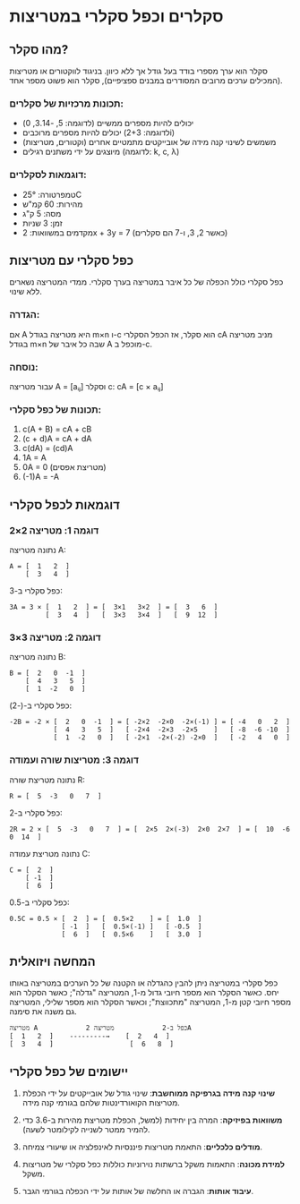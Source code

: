 # סקלרים וכפל סקלרי במטריצות

## מהו סקלר?

סקלר הוא ערך מספרי בודד בעל גודל אך ללא כיוון. בניגוד לווקטורים או מטריצות (המכילים ערכים מרובים המסודרים במבנים ספציפיים), סקלר הוא פשוט מספר אחד.

### תכונות מרכזיות של סקלרים:
- יכולים להיות מספרים ממשיים (לדוגמה: 5, -3.14, 0)
- יכולים להיות מספרים מרוכבים (לדוגמה: 2+3i)
- משמשים לשינוי קנה מידה של אובייקטים מתמטיים אחרים (וקטורים, מטריצות)
- מיוצגים על ידי משתנים רגילים (לדוגמה: k, c, λ)

### דוגמאות לסקלרים:
- טמפרטורה: 25°C
- מהירות: 60 קמ"ש
- מסה: 5 ק"ג
- זמן: 3 שניות
- מקדמים במשוואות: 2x + 3y = 7 (כאשר 2, 3, ו-7 הם סקלרים)

## כפל סקלרי עם מטריצות

כפל סקלרי כולל הכפלה של כל איבר במטריצה בערך סקלרי. ממדי המטריצה נשארים ללא שינוי.

### הגדרה:
אם A היא מטריצה בגודל m×n ו-c הוא סקלר, אז הכפל הסקלרי cA מניב מטריצה בגודל m×n שבה כל איבר של A מוכפל ב-c.

### נוסחה:
עבור מטריצה A = [aᵢⱼ] וסקלר c:
cA = [c × aᵢⱼ]

### תכונות של כפל סקלרי:
1. c(A + B) = cA + cB
2. (c + d)A = cA + dA
3. c(dA) = (cd)A
4. 1A = A
5. 0A = 0 (מטריצת אפסים)
6. (-1)A = -A

## דוגמאות לכפל סקלרי

### דוגמה 1: מטריצה 2×2
נתונה מטריצה A:
```
A = [  1   2  ]
    [  3   4  ]
```

כפל סקלרי ב-3:
```
3A = 3 × [  1   2  ] = [  3×1   3×2  ] = [  3   6  ]
         [  3   4  ]   [  3×3   3×4  ]   [  9  12  ]
```

### דוגמה 2: מטריצה 3×3
נתונה מטריצה B:
```
B = [  2   0  -1  ]
    [  4   3   5  ]
    [  1  -2   0  ]
```

כפל סקלרי ב-(-2):
```
-2B = -2 × [  2   0  -1  ] = [ -2×2  -2×0  -2×(-1) ] = [ -4   0   2  ]
           [  4   3   5  ]   [ -2×4  -2×3  -2×5    ]   [ -8  -6 -10  ]
           [  1  -2   0  ]   [ -2×1  -2×(-2) -2×0  ]   [ -2   4   0  ]
```

### דוגמה 3: מטריצות שורה ועמודה
נתונה מטריצת שורה R:
```
R = [  5  -3   0   7  ]
```

כפל סקלרי ב-2:
```
2R = 2 × [  5  -3   0   7  ] = [  2×5  2×(-3)  2×0  2×7  ] = [  10  -6   0  14  ]
```

נתונה מטריצת עמודה C:
```
C = [  2  ]
    [ -1  ]
    [  6  ]
```

כפל סקלרי ב-0.5:
```
0.5C = 0.5 × [  2  ] = [  0.5×2    ] = [  1.0  ]
             [ -1  ]   [  0.5×(-1) ]   [ -0.5  ]
             [  6  ]   [  0.5×6    ]   [  3.0  ]
```

## המחשה ויזואלית

כפל סקלרי במטריצה ניתן להבין כהגדלה או הקטנה של כל הערכים במטריצה באותו יחס. כאשר הסקלר הוא מספר חיובי גדול מ-1, המטריצה "גדלה"; כאשר הסקלר הוא מספר חיובי קטן מ-1, המטריצה "מתכווצת"; וכאשר הסקלר הוא מספר שלילי, המטריצה גם משנה את סימנה.

```
מטריצה A            כפל ב-2            מטריצה 2A
[  1   2  ]    ---------→    [  2   4  ]
[  3   4  ]                   [  6   8  ]
```

## יישומים של כפל סקלרי

1. **שינוי קנה מידה בגרפיקה ממוחשבת**: שינוי גודל של אובייקטים על ידי הכפלת מטריצות הקואורדינטות שלהם בגורמי קנה מידה.

2. **משוואות בפיזיקה**: המרה בין יחידות (למשל, הכפלת מטריצת מהירות ב-3.6 כדי להמיר ממטר לשנייה לקילומטר לשעה).

3. **מודלים כלכליים**: התאמת מטריצות פיננסיות לאינפלציה או שיעורי צמיחה.

4. **למידת מכונה**: התאמות משקל ברשתות נוירוניות כוללות כפל סקלרי של מטריצות משקל.

5. **עיבוד אותות**: הגברה או החלשה של אותות על ידי הכפלה בגורמי הגבר.
